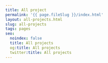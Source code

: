 ```yaml
---
title: All project
permalink: '{{ page.fileSlug }}/index.html'
layout: all-projects.html
slug: all-projects
tags: pages
seo:
  noindex: false
  title: All projects
  og:title: All projects
  twitter:title: All projects
---
```



